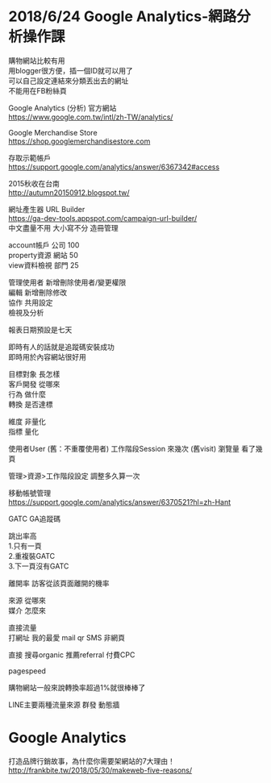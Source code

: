 # 2018/6/24 Google Analytics-網路分析操作課
購物網站比較有用  
用blogger很方便，插一個ID就可以用了  
可以自己設定連結來分類丟出去的網址  
不能用在FB粉絲頁  
  
Google Analytics (分析) 官方網站  
https://www.google.com.tw/intl/zh-TW/analytics/  
  
Google Merchandise Store  
https://shop.googlemerchandisestore.com  
  
存取示範帳戶  
https://support.google.com/analytics/answer/6367342#access  
  
2015秋收在台南  
http://autumn20150912.blogspot.tw/  
  
網址產生器 URL Builder  
https://ga-dev-tools.appspot.com/campaign-url-builder/  
中文盡量不用 大小寫不分 造冊管理  
  
account帳戶  公司  100  
property資源  網站  50  
view資料檢視  部門  25  
  
管理使用者 新增刪除使用者/變更權限  
編輯 新增刪除修改  
協作 共用設定  
檢視及分析 

報表日期預設是七天  

即時有人的話就是追蹤碼安裝成功  
即時用於內容網站很好用

目標對象 長怎樣  
客戶開發 從哪來  
行為 做什麼  
轉換 是否達標  

維度 非量化  
指標 量化  
  
使用者User (舊：不重覆使用者)
工作階段Session 來幾次 (舊visit)
瀏覽量 看了幾頁  
  
管理>資源>工作階段設定 調整多久算一次  

移動帳號管理  
https://support.google.com/analytics/answer/6370521?hl=zh-Hant  

GATC GA追蹤碼  
  
跳出率高  
1.只有一頁  
2.重複裝GATC  
3.下一頁沒有GATC  

離開率  訪客從該頁面離開的機率  

來源 從哪來  
媒介 怎麼來  
  
直接流量  
打網址 我的最愛  mail qr SMS 非網頁  
  
直接
搜尋organic
推薦referral
付費CPC

pagespeed 

購物網站一般來說轉換率超過1%就很棒棒了  

LINE主要兩種流量來源
群發
動態牆



# Google Analytics

打造品牌行銷故事，為什麼你需要架網站的7大理由！  
http://frankbite.tw/2018/05/30/makeweb-five-reasons/   